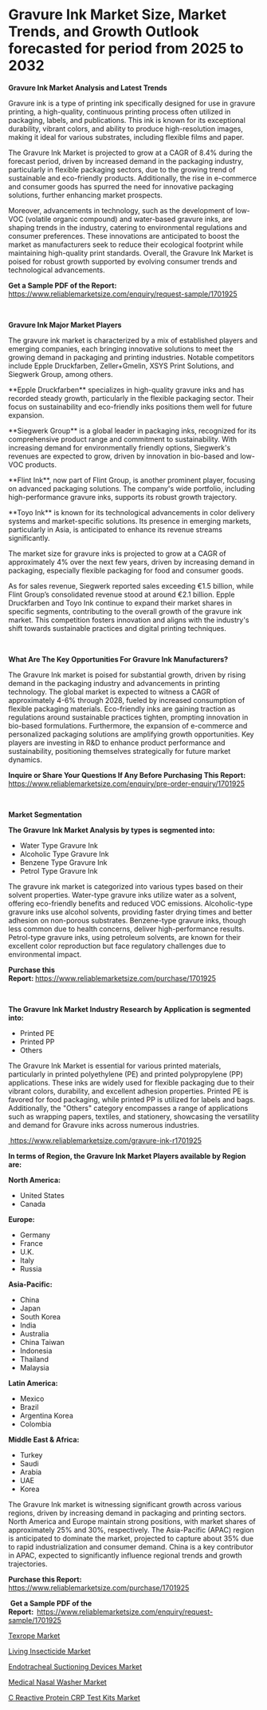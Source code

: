 <p><h1>Gravure Ink Market Size, Market Trends, and Growth Outlook forecasted for period from 2025 to 2032</h1></p><p><strong>Gravure Ink Market Analysis and Latest Trends</strong></p>
<p><p>Gravure ink is a type of printing ink specifically designed for use in gravure printing, a high-quality, continuous printing process often utilized in packaging, labels, and publications. This ink is known for its exceptional durability, vibrant colors, and ability to produce high-resolution images, making it ideal for various substrates, including flexible films and paper.</p><p>The Gravure Ink Market is projected to grow at a CAGR of 8.4% during the forecast period, driven by increased demand in the packaging industry, particularly in flexible packaging sectors, due to the growing trend of sustainable and eco-friendly products. Additionally, the rise in e-commerce and consumer goods has spurred the need for innovative packaging solutions, further enhancing market prospects.</p><p>Moreover, advancements in technology, such as the development of low-VOC (volatile organic compound) and water-based gravure inks, are shaping trends in the industry, catering to environmental regulations and consumer preferences. These innovations are anticipated to boost the market as manufacturers seek to reduce their ecological footprint while maintaining high-quality print standards. Overall, the Gravure Ink Market is poised for robust growth supported by evolving consumer trends and technological advancements.</p></p>
<p><strong>Get a Sample PDF of the Report:&nbsp;</strong> <a href="https://www.reliablemarketsize.com/enquiry/request-sample/1701925?utm_campaign=1833&utm_medium=2&utm_source=Github&utm_content=ia&utm_term=31012025&utm_id=gravure-ink">https://www.reliablemarketsize.com/enquiry/request-sample/1701925</a></p>
<p>&nbsp;</p>
<p><strong>Gravure Ink Major Market Players</strong></p>
<p><p>The gravure ink market is characterized by a mix of established players and emerging companies, each bringing innovative solutions to meet the growing demand in packaging and printing industries. Notable competitors include Epple Druckfarben, Zeller+Gmelin, XSYS Print Solutions, and Siegwerk Group, among others.</p><p>**Epple Druckfarben** specializes in high-quality gravure inks and has recorded steady growth, particularly in the flexible packaging sector. Their focus on sustainability and eco-friendly inks positions them well for future expansion.</p><p>**Siegwerk Group** is a global leader in packaging inks, recognized for its comprehensive product range and commitment to sustainability. With increasing demand for environmentally friendly options, Siegwerk's revenues are expected to grow, driven by innovation in bio-based and low-VOC products.</p><p>**Flint Ink**, now part of Flint Group, is another prominent player, focusing on advanced packaging solutions. The company's wide portfolio, including high-performance gravure inks, supports its robust growth trajectory.</p><p>**Toyo Ink** is known for its technological advancements in color delivery systems and market-specific solutions. Its presence in emerging markets, particularly in Asia, is anticipated to enhance its revenue streams significantly.</p><p>The market size for gravure inks is projected to grow at a CAGR of approximately 4% over the next few years, driven by increasing demand in packaging, especially flexible packaging for food and consumer goods.</p><p>As for sales revenue, Siegwerk reported sales exceeding €1.5 billion, while Flint Group’s consolidated revenue stood at around €2.1 billion. Epple Druckfarben and Toyo Ink continue to expand their market shares in specific segments, contributing to the overall growth of the gravure ink market. This competition fosters innovation and aligns with the industry's shift towards sustainable practices and digital printing techniques.</p></p>
<p>&nbsp;</p>
<p><strong>What Are The Key Opportunities For Gravure Ink Manufacturers?</strong></p>
<p><p>The Gravure Ink market is poised for substantial growth, driven by rising demand in the packaging industry and advancements in printing technology. The global market is expected to witness a CAGR of approximately 4-6% through 2028, fueled by increased consumption of flexible packaging materials. Eco-friendly inks are gaining traction as regulations around sustainable practices tighten, prompting innovation in bio-based formulations. Furthermore, the expansion of e-commerce and personalized packaging solutions are amplifying growth opportunities. Key players are investing in R&D to enhance product performance and sustainability, positioning themselves strategically for future market dynamics.</p></p>
<p><strong>Inquire or Share Your Questions If Any Before Purchasing This Report:</strong> <a href="https://www.reliablemarketsize.com/enquiry/pre-order-enquiry/1701925?utm_campaign=1833&utm_medium=2&utm_source=Github&utm_content=ia&utm_term=31012025&utm_id=gravure-ink">https://www.reliablemarketsize.com/enquiry/pre-order-enquiry/1701925</a></p>
<p>&nbsp;</p>
<p><strong>Market Segmentation</strong></p>
<p><strong>The Gravure Ink Market Analysis by types is segmented into:</strong></p>
<p><ul><li>Water Type Gravure Ink</li><li>Alcoholic Type Gravure Ink</li><li>Benzene Type Gravure Ink</li><li>Petrol Type Gravure Ink</li></ul></p>
<p><p>The gravure ink market is categorized into various types based on their solvent properties. Water-type gravure inks utilize water as a solvent, offering eco-friendly benefits and reduced VOC emissions. Alcoholic-type gravure inks use alcohol solvents, providing faster drying times and better adhesion on non-porous substrates. Benzene-type gravure inks, though less common due to health concerns, deliver high-performance results. Petrol-type gravure inks, using petroleum solvents, are known for their excellent color reproduction but face regulatory challenges due to environmental impact.</p></p>
<p><strong>Purchase this Report:&nbsp;</strong><a href="https://www.reliablemarketsize.com/purchase/1701925?utm_campaign=1833&utm_medium=2&utm_source=Github&utm_content=ia&utm_term=31012025&utm_id=gravure-ink">https://www.reliablemarketsize.com/purchase/1701925</a></p>
<p>&nbsp;</p>
<p><strong>The Gravure Ink Market Industry Research by Application is segmented into:</strong></p>
<p><ul><li>Printed PE</li><li>Printed PP</li><li>Others</li></ul></p>
<p><p>The Gravure Ink Market is essential for various printed materials, particularly in printed polyethylene (PE) and printed polypropylene (PP) applications. These inks are widely used for flexible packaging due to their vibrant colors, durability, and excellent adhesion properties. Printed PE is favored for food packaging, while printed PP is utilized for labels and bags. Additionally, the "Others" category encompasses a range of applications such as wrapping papers, textiles, and stationery, showcasing the versatility and demand for Gravure inks across numerous industries.</p></p>
<p><a href="https://www.reliablemarketsize.com/gravure-ink-r1701925?utm_campaign=1833&utm_medium=2&utm_source=Github&utm_content=ia&utm_term=31012025&utm_id=gravure-ink">&nbsp;https://www.reliablemarketsize.com/gravure-ink-r1701925</a></p>
<p><strong>In terms of Region, the Gravure Ink Market Players available by Region are:</strong></p>
<p>
    <p> <strong> North America: </strong>
        <ul>
            <li>United States</li>
            <li>Canada</li>
        </ul>
        </p> 
    <p> <strong> Europe: </strong>
        <ul>
            <li>Germany</li>
            <li>France</li>
            <li>U.K.</li>
            <li>Italy</li>
            <li>Russia</li>
        </ul>
        </p> 
    <p> <strong> Asia-Pacific: </strong>
        <ul>
            <li>China</li>
            <li>Japan</li>
            <li>South Korea</li>
            <li>India</li>
            <li>Australia</li>
            <li>China Taiwan</li>
            <li>Indonesia</li>
            <li>Thailand</li>
            <li>Malaysia</li>
        </ul>
        </p> 
    <p> <strong> Latin America: </strong>
        <ul>
            <li>Mexico</li>
            <li>Brazil</li>
            <li>Argentina Korea</li>
            <li>Colombia</li>
        </ul>
        </p> 
    <p> <strong> Middle East & Africa: </strong>
        <ul>
            <li>Turkey</li>
            <li>Saudi</li>
            <li>Arabia</li>
            <li>UAE</li>
            <li>Korea</li>
        </ul>
    </p>
    </p>
<p><p>The Gravure Ink market is witnessing significant growth across various regions, driven by increasing demand in packaging and printing sectors. North America and Europe maintain strong positions, with market shares of approximately 25% and 30%, respectively. The Asia-Pacific (APAC) region is anticipated to dominate the market, projected to capture about 35% due to rapid industrialization and consumer demand. China is a key contributor in APAC, expected to significantly influence regional trends and growth trajectories.</p></p>
<p><strong>Purchase this Report: </strong><a href="https://www.reliablemarketsize.com/purchase/1701925?utm_campaign=1833&utm_medium=2&utm_source=Github&utm_content=ia&utm_term=31012025&utm_id=gravure-ink">https://www.reliablemarketsize.com/purchase/1701925</a></p>
<p>&nbsp;<strong>Get a Sample PDF of the Report:&nbsp;&nbsp;</strong><a href="https://www.reliablemarketsize.com/enquiry/request-sample/1701925?utm_campaign=1833&utm_medium=2&utm_source=Github&utm_content=ia&utm_term=31012025&utm_id=gravure-ink">https://www.reliablemarketsize.com/enquiry/request-sample/1701925</a></p>
<p><strong></strong></p>
<p><p><a href="https://github.com/salodipura00/Market-Research-Report-List-1/blob/main/texrope-market.md?utm_campaign=1833&utm_medium=2&utm_source=Github&utm_content=ia&utm_term=31012025&utm_id=gravure-ink">Texrope Market</a></p><p><a href="https://github.com/howdlecirone/Market-Research-Report-List-1/blob/main/living-insecticide-market.md?utm_campaign=1833&utm_medium=2&utm_source=Github&utm_content=ia&utm_term=31012025&utm_id=gravure-ink">Living Insecticide Market</a></p><p><a href="https://www.linkedin.com/pulse/projected-cagr-65-endotracheal-suctioning-devices-market-lwfbf?utm_campaign=1833&utm_medium=2&utm_source=Github&utm_content=ia&utm_term=31012025&utm_id=gravure-ink">Endotracheal Suctioning Devices Market</a></p><p><a href="https://www.linkedin.com/pulse/market-demand-revenue-growth-medical-nasal-washer-57-cagr-vtltf?utm_campaign=1833&utm_medium=2&utm_source=Github&utm_content=ia&utm_term=31012025&utm_id=gravure-ink">Medical Nasal Washer Market</a></p><p><a href="https://www.linkedin.com/pulse/charting-future-comprehensive-analysis-global-c-reactive-mcahf?utm_campaign=1833&utm_medium=2&utm_source=Github&utm_content=ia&utm_term=31012025&utm_id=gravure-ink">C Reactive Protein CRP Test Kits Market</a></p></p>